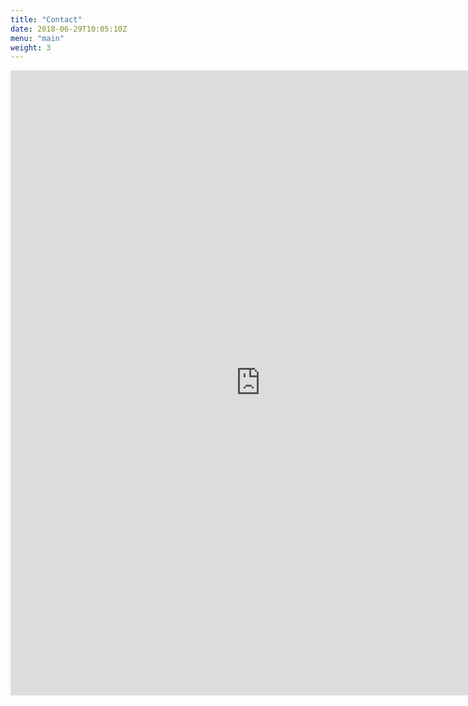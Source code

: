```yaml
---
title: "Contact"
date: 2018-06-29T10:05:10Z
menu: "main"
weight: 3
---
```


<iframe src="https://docs.google.com/forms/d/e/1FAIpQLSebEYG9godYdzU5DFvnkGFmZP_dynOZKvgjRshEJsEqavnLOw/viewform?embedded=true" width="800" height="1000" frameborder="0" marginheight="0" marginwidth="0">Loading...</iframe><Paste>
